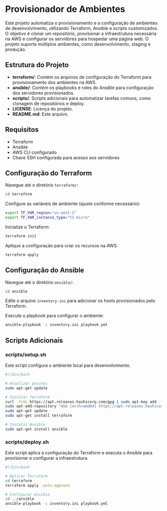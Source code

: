 # Provisionador de Ambientes

Este projeto automatiza o provisionamento e a configuração de ambientes de desenvolvimento, utilizando Terraform, Ansible e scripts customizados. O objetivo é clonar um repositório, provisionar a infraestrutura necessária na AWS e configurar os servidores para hospedar uma página web. O projeto suporta múltiplos ambientes, como desenvolvimento, staging e produção.

## Estrutura do Projeto

- **terraform/**: Contém os arquivos de configuração do Terraform para provisionamento dos ambientes na AWS.
- **ansible/**: Contém os playbooks e roles do Ansible para configuração dos servidores provisionados.
- **scripts/**: Scripts adicionais para automatizar tarefas comuns, como clonagem de repositórios e deploy.
- **LICENSE**: Licença do projeto.
- **README.md**: Este arquivo.

## Requisitos

- Terraform
- Ansible
- AWS CLI configurado
- Chave SSH configurada para acesso aos servidores

## Configuração do Terraform

Navegue até o diretório `terraform/`:

```bash
cd terraform
```

Configure as variáveis de ambiente (ajuste conforme necessário):

```bash
export TF_VAR_region="us-west-2"
export TF_VAR_instance_type="t2.micro"
```

Inicialize o Terraform:

```bash
terraform init
```

Aplique a configuração para criar os recursos na AWS:

```bash
terraform apply
```

## Configuração do Ansible

Navegue até o diretório `ansible/`:

```bash
cd ansible
```

Edite o arquivo `inventory.ini` para adicionar os hosts provisionados pelo Terraform.

Execute o playbook para configurar o ambiente:

```bash
ansible-playbook -i inventory.ini playbook.yml
```

## Scripts Adicionais

### scripts/setup.sh

Este script configura o ambiente local para desenvolvimento.

```bash
#!/bin/bash

# Atualizar pacotes
sudo apt-get update

# Instalar Terraform
curl -fsSL https://apt.releases.hashicorp.com/gpg | sudo apt-key add -
sudo apt-add-repository "deb [arch=amd64] https://apt.releases.hashicorp.com $(lsb_release -cs) main"
sudo apt-get update
sudo apt-get install terraform

# Instalar Ansible
sudo apt-get install ansible
```

### scripts/deploy.sh

Este script aplica a configuração do Terraform e executa o Ansible para provisionar e configurar a infraestrutura.

```bash
#!/bin/bash

# Aplicar Terraform
cd terraform
terraform apply -auto-approve

# Configurar Ansible
cd ../ansible
ansible-playbook -i inventory.ini playbook.yml
```

